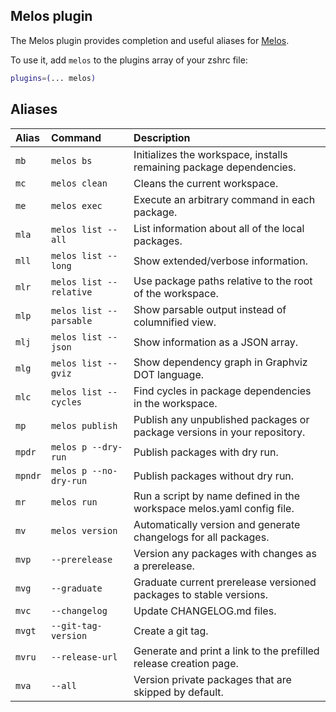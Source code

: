 ## Melos plugin

The Melos plugin provides completion and useful aliases for [Melos](https://melos.invertase.dev/).

To use it, add `melos` to the plugins array of your zshrc file:

```zsh
plugins=(... melos)
```

## Aliases

| Alias      | Command                 | Description                                                                |
| :--------- | :---------------------- | :------------------------------------------------------------------------- |
| `mb`       | `melos bs`              | Initializes the workspace, installs remaining package dependencies.        |                                     |
| `mc`       | `melos clean`           | Cleans the current workspace.                                              |
| `me`       | `melos exec`            | Execute an arbitrary command in each package.                              |
| `mla`      | `melos list --all`      | List information about all of the local packages.                          |
| `mll`      | `melos list --long`     | Show extended/verbose information.                                         |
| `mlr`      | `melos list --relative` | Use package paths relative to the root of the workspace.                   |
| `mlp`      | `melos list --parsable` | Show parsable output instead of columnified view.                          |
| `mlj`      | `melos list --json`     | Show information as a JSON array.                                          |
| `mlg`      | `melos list --gviz`     | Show dependency graph in Graphviz DOT language.                            |
| `mlc`      | `melos list --cycles`   | Find cycles in package dependencies in the workspace.                      |
| `mp`       | `melos publish`         | Publish any unpublished packages or package versions in your repository.   |
| `mpdr`     | `melos p --dry-run`     | Publish packages with dry run.                                             |
| `mpndr`    | `melos p --no-dry-run`  | Publish packages without dry run.                                          |
| `mr`       | `melos run`             | Run a script by name defined in the workspace melos.yaml config file.      |
| `mv`       | `melos version`         | Automatically version and generate changelogs for all packages.            |
| `mvp`      | `--prerelease`          | Version any packages with changes as a prerelease.                         |
| `mvg`      | `--graduate`            | Graduate current prerelease versioned packages to stable versions.         |
| `mvc`      | `--changelog`           | Update CHANGELOG.md files.                                                 |
| `mvgt`     | `--git-tag-version`     | Create a git tag.                                                          |
| `mvru`     | `--release-url`         | Generate and print a link to the prefilled release creation page.          |
| `mva`      | `--all`                 | Version private packages that are skipped by default.                      |
      

